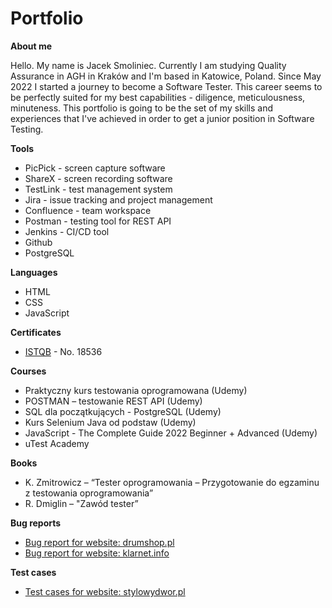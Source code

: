 # Portfolio

**About me**

Hello. My name is Jacek Smoliniec. Currently I am studying Quality Assurance in AGH in Kraków and I'm based in Katowice, Poland. Since May 2022 I started a journey to become a Software Tester. This career seems to be perfectly suited for my best capabilities - diligence, meticulousness, minuteness. This portfolio is going to be the set of my skills and experiences that I've achieved in order to get a junior position in Software Testing.

**Tools**
* PicPick - screen capture software
* ShareX - screen recording software
* TestLink - test management system
* Jira - issue tracking and project management
* Confluence - team workspace
* Postman - testing tool for REST API
* Jenkins - CI/CD tool
* Github
* PostgreSQL

**Languages**
* HTML
* CSS
* JavaScript

**Certificates**
* [ISTQB](http://scr.istqb.org/) - No. 18536

**Courses**
*	Praktyczny kurs testowania oprogramowana (Udemy)
*	POSTMAN – testowanie REST API (Udemy)
* SQL dla początkujących - PostgreSQL (Udemy)
* Kurs Selenium Java od podstaw (Udemy)
*	JavaScript - The Complete Guide 2022 Beginner + Advanced (Udemy)
*	uTest Academy

**Books**
*	K. Zmitrowicz – “Tester oprogramowania – Przygotowanie do egzaminu z testowania oprogramowania”
*	R. Dmiglin – "Zawód tester”

**Bug reports**
* [Bug report for website: drumshop.pl](https://docs.google.com/document/d/1D-zSsvAIA4Uw8S7t8RcMFdLRq8EHYUlwLEQM4pIh-pA/edit?usp=sharing)
* [Bug report for website: klarnet.info](https://docs.google.com/document/d/1Uv8PiyyW7SSr1242pqWTfT7_sOryRd2DcM1-DLYnQiE/edit?usp=sharing)

**Test cases**
* [Test cases for website: stylowydwor.pl](https://docs.google.com/spreadsheets/d/1s81xPLBnlCBtSosHej9PCSw4fy36RzJ7LigOMyDFfnk/edit?usp=sharing)
